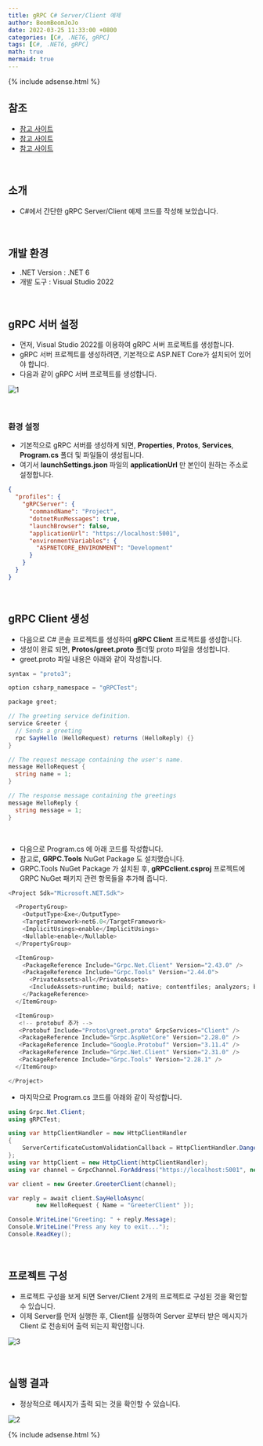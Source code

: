 ```yaml
---
title: gRPC C# Server/Client 예제
author: BeomBeomJoJo
date: 2022-03-25 11:33:00 +0800
categories: [C#, .NET6, gRPC]
tags: [C#, .NET6, gRPC]
math: true
mermaid: true
---
```


{% include adsense.html %}

## **참조**
* [참고 사이트](https://grpc.io/docs/languages/csharp/dotnet/)
* [참고 사이트](https://narup.tistory.com/124)
* [참고 사이트](https://narup.tistory.com/126)

<br/>

## **소개**
* C#에서 간단한 gRPC Server/Client 예제 코드를 작성해 보았습니다.


<br/>

## **개발 환경**
* .NET Version : .NET 6
* 개발 도구 : Visual Studio 2022

<br/>

## **gRPC 서버 설정**
* 먼저, Visual Studio 2022를 이용하여 gRPC 서버 프로젝트를 생성합니다.
* gRPC 서버 프로젝트를 생성하려면, 기본적으로 ASP.NET Core가 설치되어 있어야 합니다.
* 다음과 같이 gRPC 서버 프로젝트를 생성합니다.

![1](https://user-images.githubusercontent.com/22911504/160106394-88bcd601-a00b-4e4d-8ea1-bbebc633ead9.png)

<br/>

### **환경 설정**
* 기본적으로 gRPC 서버를 생성하게 되면, **Properties**, **Protos**, **Services**, **Program.cs** 폴더 및 파일들이 생성됩니다.
* 여기서 **launchSettings.json** 파일의 **applicationUrl** 만 본인이 원하는 주소로 설정합니다.

```json
{
  "profiles": {
    "gRPCServer": {
      "commandName": "Project",
      "dotnetRunMessages": true,
      "launchBrowser": false,
      "applicationUrl": "https://localhost:5001",
      "environmentVariables": {
        "ASPNETCORE_ENVIRONMENT": "Development"
      }
    }
  }
}

```

<br/>

## **gRPC Client 생성**
* 다음으로 C# 콘솔 프로젝트를 생성하여 **gRPC Client** 프로젝트를 생성합니다.
* 생성이 완료 되면, **Protos/greet.proto** 폴더및 proto 파일을 생성합니다.
* greet.proto 파일 내용은 아래와 같이 작성합니다.

```csharp
syntax = "proto3";

option csharp_namespace = "gRPCTest";

package greet;

// The greeting service definition.
service Greeter {
  // Sends a greeting
  rpc SayHello (HelloRequest) returns (HelloReply) {}
}

// The request message containing the user's name.
message HelloRequest {
  string name = 1;
}

// The response message containing the greetings
message HelloReply {
  string message = 1;
}
```

<br/>

* 다음으로 Program.cs 에 아래 코드를 작성합니다.
* 참고로, **GRPC.Tools** NuGet Package 도 설치했습니다.
* GRPC.Tools NuGet Package 가 설치된 후, **gRPCclient.csproj** 프로젝트에 GRPC NuGet 패키지 관련 항목들을 추가해 줍니다.

 
```csharp
<Project Sdk="Microsoft.NET.Sdk">

  <PropertyGroup>
    <OutputType>Exe</OutputType>
    <TargetFramework>net6.0</TargetFramework>
    <ImplicitUsings>enable</ImplicitUsings>
    <Nullable>enable</Nullable>
  </PropertyGroup>

  <ItemGroup>
    <PackageReference Include="Grpc.Net.Client" Version="2.43.0" />
    <PackageReference Include="Grpc.Tools" Version="2.44.0">
      <PrivateAssets>all</PrivateAssets>
      <IncludeAssets>runtime; build; native; contentfiles; analyzers; buildtransitive</IncludeAssets>
    </PackageReference>
  </ItemGroup>

  <ItemGroup>
   <!-- protobuf 추가 -->
   <Protobuf Include="Protos\greet.proto" GrpcServices="Client" />
   <PackageReference Include="Grpc.AspNetCore" Version="2.28.0" />
   <PackageReference Include="Google.Protobuf" Version="3.11.4" />
   <PackageReference Include="Grpc.Net.Client" Version="2.31.0" />
   <PackageReference Include="Grpc.Tools" Version="2.28.1" />
  </ItemGroup>

</Project>

```

* 마지막으로 Program.cs 코드를 아래와 같이 작성합니다.

```csharp
using Grpc.Net.Client;
using gRPCTest;

using var httpClientHandler = new HttpClientHandler
{
    ServerCertificateCustomValidationCallback = HttpClientHandler.DangerousAcceptAnyServerCertificateValidator
};
using var httpClient = new HttpClient(httpClientHandler);
using var channel = GrpcChannel.ForAddress("https://localhost:5001", new GrpcChannelOptions { HttpClient = httpClient });

var client = new Greeter.GreeterClient(channel);

var reply = await client.SayHelloAsync(
        new HelloRequest { Name = "GreeterClient" });

Console.WriteLine("Greeting: " + reply.Message);
Console.WriteLine("Press any key to exit...");
Console.ReadKey();
```

<br/>

## **프로젝트 구성**
* 프로젝트 구성을 보게 되면 Server/Client 2개의 프로젝트로 구성된 것을 확인할 수 있습니다.
* 이제 Server를 먼저 실행한 후, Client를 실행하여 Server 로부터 받은 메시지가 Client 로 전송되어 출력 되는지 확인합니다.

![3](https://user-images.githubusercontent.com/22911504/160106403-43f40120-ff98-4bdb-986d-6d491360af31.png)

<br/>

## **실행 결과**
* 정상적으로 메시지가 출력 되는 것을 확인할 수 있습니다.

![2](https://user-images.githubusercontent.com/22911504/160106399-67ec50ef-172e-4dda-954b-29e9c2e8bd6b.png)

{% include adsense.html %}
